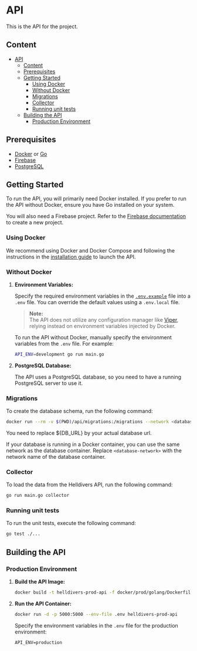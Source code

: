 # API

This is the API for the project.

## Content

- [API](#api)
  - [Content](#content)
  - [Prerequisites](#prerequisites)
  - [Getting Started](#getting-started)
    - [Using Docker](#using-docker)
    - [Without Docker](#without-docker)
    - [Migrations](#migrations)
    - [Collector](#collector)
    - [Running unit tests](#running-unit-tests)
  - [Building the API](#building-the-api)
    - [Production Environment](#production-environment)

## Prerequisites

- [Docker](https://docs.docker.com/get-docker/) or [Go](https://golang.org/doc/install)
- [Firebase](https://firebase.google.com/docs/web/setup)
- [PostgreSQL](https://www.postgresql.org/download/)

## Getting Started

To run the API, you will primarily need Docker installed. If you prefer to run the API without Docker, ensure you have Go installed on your system.

You will also need a Firebase project. Refer to the [Firebase documentation](https://firebase.google.com/docs/admin/setup?hl=fr#set-up-project-and-service-account) to create a new project.

### Using Docker

We recommend using Docker and Docker Compose and following the instructions in the [installation guide](../README.md#installation) to launch the API.

### Without Docker

1. **Environment Variables:**

   Specify the required environment variables in the [`.env.example`](.env.example) file into a `.env` file. You can override the default values using a `.env.local` file.

   > **Note:**  
   > The API does not utilize any configuration manager like [Viper](https://github.com/spf13/viper), relying instead on environment variables injected by Docker.

   To run the API without Docker, manually specify the environment variables from the `.env` file. For example:

   ```bash
   API_ENV=development go run main.go
   ```

2. **PostgreSQL Database:**

   The API uses a PostgreSQL database, so you need to have a running PostgreSQL server to use it.

### Migrations

To create the database schema, run the following command:

```bash
docker run --rm -v $(PWD)/api/migrations:/migrations --network <database-network> arigaio/atlas migrate apply --dir "file://migrations" --url ${DB_URL} --allow-dirty
```

You need to replace ${DB_URL} by your actual database url.

If your database is running in a Docker container, you can use the same network as the database container. Replace `<database-network>` with the network name of the database container.

### Collector

To load the data from the Helldivers API, run the following command:

```bash
go run main.go collector
```

### Running unit tests

To run the unit tests, execute the following command:

```bash
go test ./...
```

## Building the API

### Production Environment

1. **Build the API Image:**

   ```bash
   docker build -t helldivers-prod-api -f docker/prod/golang/Dockerfile .
   ```

2. **Run the API Container:**

   ```bash
   docker run -d -p 5000:5000 --env-file .env helldivers-prod-api
   ```

   Specify the environment variables in the `.env` file for the production environment:

   ```plaintext
   API_ENV=production
   ```
